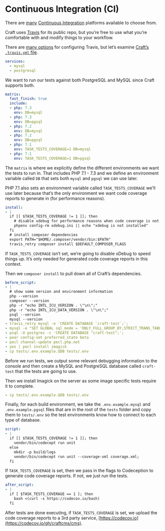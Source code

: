 # Continuous Integration (CI)

There are [many](https://en.wikipedia.org/wiki/Comparison_of_continuous_integration_software) [Continuous Integration](https://en.wikipedia.org/wiki/Continuous_integration) platforms available to choose from.

Craft uses [Travis](https://app.travis-ci.com/github/craftcms/cms) for its public repo, but you’re free to use what you’re comfortable with and modify things to your workflow.

There are [many options](https://docs.travis-ci.com/) for configuring Travis, but let’s examine [Craft’s `.travis.yml` file](https://github.com/craftcms/cms/blob/main/.travis.yml).

```yaml
services:
  - mysql
  - postgresql
```

We want to run our tests against both PostgreSQL and MySQL since Craft supports both.

```yaml
matrix:
  fast_finish: true
  include:
  - php: 7.3
    env: DB=mysql
  - php: 7.3
    env: DB=pgsql
  - php: 7.2
    env: DB=mysql
  - php: 7.2
    env: DB=pgsql
  - php: 7.1
    env: TASK_TESTS_COVERAGE=1 DB=mysql
  - php: 7.1
    env: TASK_TESTS_COVERAGE=1 DB=pgsql
```

The `matrix` is where we explicitly define the different environments we want the
tests to run in.  That includes PHP 7.1 - 7.3 and we define an environment variable
called `DB` that sets both `mysql` and `pgsql` we can use later.

PHP 7.1 also sets an environment variable called `TASK_TESTS_COVERAGE` we'll use later
because that’s the only environment we want code coverage reports to generate in (for
performance reasons).

```yaml
install:
- |
  if [[ $TASK_TESTS_COVERAGE != 1 ]]; then
    # disable xdebug for performance reasons when code coverage is not needed.
    phpenv config-rm xdebug.ini || echo "xdebug is not installed"
  fi
  # install composer dependencies
  export PATH="$HOME/.composer/vendor/bin:$PATH"
  travis_retry composer install $DEFAULT_COMPOSER_FLAGS
```

If `TASK_TESTS_COVERAGE` isn’t set, we’re going to disable xDebug to speed things up.
It’s only needed for generated code coverage reports in this context.

Then we `composer install` to pull down all of Craft’s dependencies.

```yaml
before_script:
- |
  # show some version and environment information
  php --version
  composer --version
  php -r "echo INTL_ICU_VERSION . \"\n\";"
  php -r "echo INTL_ICU_DATA_VERSION . \"\n\";"
  psql --version
  mysql --version
- travis_retry mysql -e 'CREATE DATABASE `craft-test`;';
- mysql -e "SET GLOBAL sql_mode = 'ONLY_FULL_GROUP_BY,STRICT_TRANS_TABLES,NO_ZERO_IN_DATE,ERROR_FOR_DIVISION_BY_ZERO,NO_AUTO_CREATE_USER,NO_ENGINE_SUBSTITUTION';";
- psql -U postgres -c 'CREATE DATABASE "craft-test";';
- pear config-set preferred_state beta
- pecl channel-update pecl.php.net
- yes | pecl install imagick
- cp tests/.env.example.$DB tests/.env
```

Before we run tests, we output some relevant debugging information to the console
and then create a MySQL and PostgreSQL database called `craft-test` that the tests
are going to use.

Then we install Imagick on the server as some image specific tests require it to complete.

```yaml
- cp tests/.env.example.$DB tests/.env
```

Finally, for each build environment, we take the `.env.example.mysql` and `.env.example.pgsql`
files that are in the root of the `tests` folder and copy them to `tests/.env` so the test
environments know how to connect to each type of database.

```yaml
script:
- |
  if [[ $TASK_TESTS_COVERAGE != 1 ]]; then
    vendor/bin/codecept run unit
  else
    mkdir -p build/logs
    vendor/bin/codecept run unit --coverage-xml coverage.xml;
  fi
```

If `TASK_TESTS_COVERAGE` is set, then we pass in the flags to Codeception to generate
code coverage reports.  If not, we just run the tests.

```yaml
after_script:
- |
  if [ $TASK_TESTS_COVERAGE == 1 ]; then
    bash <(curl -s https://codecov.io/bash)
  fi
```

After tests are done executing, if `TASK_TESTS_COVERAGE` is set, we upload the code
coverage reports to a 3rd party service, [https://codecov.io](https://codecov.io/gh/craftcms/cms).
